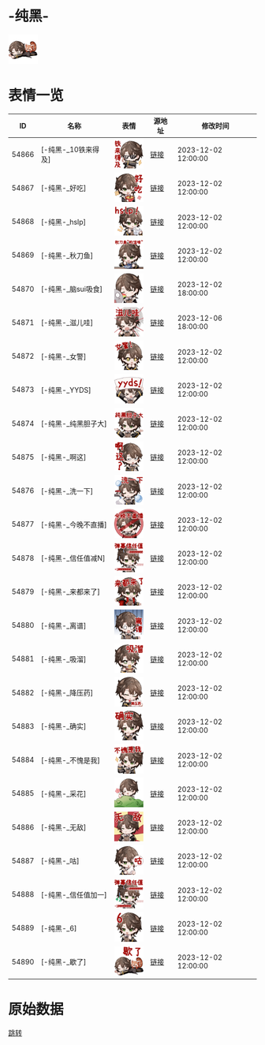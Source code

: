 # -纯黑-

<img src="./cover.png" height="60" alt="cover" />

# 表情一览

|ID|名称|表情|源地址|修改时间|
|----|----|----|----|----|
|54866|[-纯黑-_10铁来得及]|<img src="./pic/054866_%5B-纯黑-_10铁来得及%5D.png" height="60" alt="10铁来得及"/>|[链接](https://i0.hdslb.com/bfs/garb/f39e3bcb4e655ebdd9c5c2b3a4c9691306e4f9af.png)|2023-12-02 12:00:00|
|54867|[-纯黑-_好吃]|<img src="./pic/054867_%5B-纯黑-_好吃%5D.png" height="60" alt="好吃"/>|[链接](https://i0.hdslb.com/bfs/garb/72e7a72c52ce3c9cc78ba79e1830ce3bd447090f.png)|2023-12-02 12:00:00|
|54868|[-纯黑-_hslp]|<img src="./pic/054868_%5B-纯黑-_hslp%5D.png" height="60" alt="hslp"/>|[链接](https://i0.hdslb.com/bfs/garb/1586db41820659251e2f484e9ae5655a7626647d.png)|2023-12-02 12:00:00|
|54869|[-纯黑-_秋刀鱼]|<img src="./pic/054869_%5B-纯黑-_秋刀鱼%5D.png" height="60" alt="秋刀鱼"/>|[链接](https://i0.hdslb.com/bfs/garb/dca51fbaad9a40aac166eeb9951ddae424f8f9b5.png)|2023-12-02 12:00:00|
|54870|[-纯黑-_脑sui吸食]|<img src="./pic/054870_%5B-纯黑-_脑sui吸食%5D.png" height="60" alt="脑sui吸食"/>|[链接](https://i0.hdslb.com/bfs/garb/25accb7539076127946cec9904fa173bf19e3a03.png)|2023-12-02 18:00:00|
|54871|[-纯黑-_滋儿哇]|<img src="./pic/054871_%5B-纯黑-_滋儿哇%5D.png" height="60" alt="滋儿哇"/>|[链接](https://i0.hdslb.com/bfs/garb/283cfb602700c036305a2e34adc9fc7fc29a028f.png)|2023-12-06 18:00:00|
|54872|[-纯黑-_女警]|<img src="./pic/054872_%5B-纯黑-_女警%5D.png" height="60" alt="女警"/>|[链接](https://i0.hdslb.com/bfs/garb/e33af6e776d96b82d7faae2c2ecae976eb79c94a.png)|2023-12-02 12:00:00|
|54873|[-纯黑-_YYDS]|<img src="./pic/054873_%5B-纯黑-_YYDS%5D.png" height="60" alt="YYDS"/>|[链接](https://i0.hdslb.com/bfs/garb/f51016a62bfb953cad48c39248fa20c026c74317.png)|2023-12-02 12:00:00|
|54874|[-纯黑-_纯黑胆子大]|<img src="./pic/054874_%5B-纯黑-_纯黑胆子大%5D.png" height="60" alt="纯黑胆子大"/>|[链接](https://i0.hdslb.com/bfs/garb/2ae3fa69e175bf55c949f1eecc7b75b7e850a469.png)|2023-12-02 12:00:00|
|54875|[-纯黑-_啊这]|<img src="./pic/054875_%5B-纯黑-_啊这%5D.png" height="60" alt="啊这"/>|[链接](https://i0.hdslb.com/bfs/garb/b5f651a3a283cc45af139bee77d5c4d6d6a9e7c2.png)|2023-12-02 12:00:00|
|54876|[-纯黑-_洗一下]|<img src="./pic/054876_%5B-纯黑-_洗一下%5D.png" height="60" alt="洗一下"/>|[链接](https://i0.hdslb.com/bfs/garb/13bae16e04960f01693f5d2e140ad455ec6210ed.png)|2023-12-02 12:00:00|
|54877|[-纯黑-_今晚不直播]|<img src="./pic/054877_%5B-纯黑-_今晚不直播%5D.png" height="60" alt="今晚不直播"/>|[链接](https://i0.hdslb.com/bfs/garb/24bb8e64a221fc911d085916866e509a9d475ae0.png)|2023-12-02 12:00:00|
|54878|[-纯黑-_信任值减N]|<img src="./pic/054878_%5B-纯黑-_信任值减N%5D.png" height="60" alt="信任值减N"/>|[链接](https://i0.hdslb.com/bfs/garb/74d98a788e391e72a99700992783b2f6ec296f9e.png)|2023-12-02 12:00:00|
|54879|[-纯黑-_来都来了]|<img src="./pic/054879_%5B-纯黑-_来都来了%5D.png" height="60" alt="来都来了"/>|[链接](https://i0.hdslb.com/bfs/garb/b75fd21b703f97d5aa519974861af1dfaae05a8f.png)|2023-12-02 12:00:00|
|54880|[-纯黑-_离谱]|<img src="./pic/054880_%5B-纯黑-_离谱%5D.png" height="60" alt="离谱"/>|[链接](https://i0.hdslb.com/bfs/garb/214974561379f3bb08a4e4b9dc0de2cbbf6a3df1.png)|2023-12-02 12:00:00|
|54881|[-纯黑-_吸溜]|<img src="./pic/054881_%5B-纯黑-_吸溜%5D.png" height="60" alt="吸溜"/>|[链接](https://i0.hdslb.com/bfs/garb/158b213ca90e12ca5f8cead6de64b98802c63731.png)|2023-12-02 12:00:00|
|54882|[-纯黑-_降压药]|<img src="./pic/054882_%5B-纯黑-_降压药%5D.png" height="60" alt="降压药"/>|[链接](https://i0.hdslb.com/bfs/garb/220c7562df4b32f48efa4a0fcda4a53fd13a9db4.png)|2023-12-02 12:00:00|
|54883|[-纯黑-_确实]|<img src="./pic/054883_%5B-纯黑-_确实%5D.png" height="60" alt="确实"/>|[链接](https://i0.hdslb.com/bfs/garb/e3ca62e297cd0c6d48523ffcccdf85f56161a9f0.png)|2023-12-02 12:00:00|
|54884|[-纯黑-_不愧是我]|<img src="./pic/054884_%5B-纯黑-_不愧是我%5D.png" height="60" alt="不愧是我"/>|[链接](https://i0.hdslb.com/bfs/garb/1972e849da1a6d7f43d4fb2abab8b97d7de808d3.png)|2023-12-02 12:00:00|
|54885|[-纯黑-_采花]|<img src="./pic/054885_%5B-纯黑-_采花%5D.png" height="60" alt="采花"/>|[链接](https://i0.hdslb.com/bfs/garb/afb8189d8abfac5800e8b0e42f5a632aa813a3e1.png)|2023-12-02 12:00:00|
|54886|[-纯黑-_无敌]|<img src="./pic/054886_%5B-纯黑-_无敌%5D.png" height="60" alt="无敌"/>|[链接](https://i0.hdslb.com/bfs/garb/ec33206405befd37abb0947e2815db012f67a21c.png)|2023-12-02 12:00:00|
|54887|[-纯黑-_咕]|<img src="./pic/054887_%5B-纯黑-_咕%5D.png" height="60" alt="咕"/>|[链接](https://i0.hdslb.com/bfs/garb/03c7c974a737096d8cd49928a4ec3f19b6d6fe39.png)|2023-12-02 12:00:00|
|54888|[-纯黑-_信任值加一]|<img src="./pic/054888_%5B-纯黑-_信任值加一%5D.png" height="60" alt="信任值加一"/>|[链接](https://i0.hdslb.com/bfs/garb/0ea363d1386534f2bedf3553231cc1e2b8c0fc61.png)|2023-12-02 12:00:00|
|54889|[-纯黑-_6]|<img src="./pic/054889_%5B-纯黑-_6%5D.png" height="60" alt="6"/>|[链接](https://i0.hdslb.com/bfs/garb/8f65dc57dd82e4f859019d0cf064cf0e03304729.png)|2023-12-02 12:00:00|
|54890|[-纯黑-_歇了]|<img src="./pic/054890_%5B-纯黑-_歇了%5D.png" height="60" alt="歇了"/>|[链接](https://i0.hdslb.com/bfs/garb/fd0914533ce3a2966e7fbddee73df98b0a4ac65b.png)|2023-12-02 12:00:00|

# 原始数据

[跳转](./raw.json)

